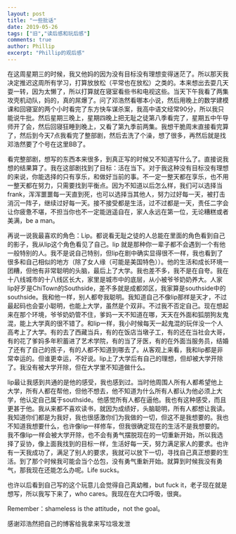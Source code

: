 ```yaml
---
layout: post
title: "一些批话"
date: 2019-05-26
tags: ["旧","读后感和玩后感"]
comments: true
author: Phillip
excerpt: "Phillip的观后感"
---
```


在这周星期三的时候，我又他妈的因为没有目标没有理想变得迷茫了。所以那天我决定推迟这周所有学习，打算放放松（平常也在放松）之类的。本来想出去耍几天耍一转，因为太懒了，所以打算就在寝室看些书和电视这些。当天下午我看了两集攻壳机动队，妈的，真的屌爆了。问了邓浩然看哪本小说，然后用晚上的数学建模课和回寝室的两个小时看完了东方快车谋杀案，我高中语文经常90分，所以我只能说牛批。然后星期三晚上，星期四晚上把无耻之徒第八季看完了，星期五中午导师开了会，然后回寝狂睡到晚上，又看了第九季前两集。我想干脆周末直接看完算了，然后到今天7点我看完了整部剧，然后去洗了个澡，想了很多，再然后就是找邓浩然要了个号在这里BB了。

看完整部剧，想写的东西本来很多，到真正写的时候又不知道写什么了。直接说我想的结果算了。我在这部剧找到了目标：活在当下。对于我这种没有目标没有理想的来说，你能选择的只有享乐，和做好当前的事。不一定一整天都在享乐，也不用一整天都在努力，只需要找到平衡点。因为不知道以后怎么样，我们可以选择当frank，浑浑噩噩每一天直到死，也可以选择当其他人，努力过好每一天，被打击消沉一阵子，继续过好每一天。接不接受都是生活，过不过都是一天，责任二字会让你疲惫不堪，不担当你也不一定能逍遥自在，家人永远在第一位，无论糟糕或者美满，be a man。

再说一说我最喜欢的角色：Lip。都说看无耻之徒的人总能在里面的角色看到自己的影子，我从lip这个角色看见了自己。lip 就是那种你一辈子都不会遇到一个有他一般特别的人。我不是说自己特别，但lip在剧中确实显得很不一样，我也看到了很多和自己相似的地方（除了女人缘（可能是美国特色））。他的生活和成长环境一团糟，但他有非常聪明的头脑，最后上了大学。我也差不多，我不是在自夸。我在十八线城市的十八线区长大，家里是城市中的底层，从小被爷爷奶奶养大。人家lip好歹是ChiTown的Southside，差不多就是成都郊区，我家算是southside中的southside。我和他一样，别人都夸我聪明。我知道自己不像lip那样是天才，不过最起码也会耍小聪明，也能上大学，虽然是个双非。不过我不否定自己。现在想起来在那个环境，爷爷奶奶管不住，爹妈一天不知道在哪，天天在外面和狐朋狗友鬼混，能上大学真的很不错了。和lip一样，我小时候每天一起鬼混的玩伴没一个人高考上了大学。有的去了西藏当兵，有的在饭店当墩子工，有的还在当社会大哥，有的花了爹妈多年积蓄进了艺术学院，有的当了牙医，有的在外面当服务员，结婚了还有了自己的孩子，有的人都不知道到哪去了。从客观上来看，我和lip都是非常幸运的。但谁更幸运，不好说。lip上了大学后有自己的理想，但却被大学开除了。我没有被大学开除，但在大学里不知道做什么。

lip最让我感到共通的是他的感受，我也感到过。当时他周围人所有人都希望他上大学，所有人都在帮他，但他不想去，他不知道为什么所有人都认为他必须上大学，他认定自己属于southside。他感觉所有人都在逼他。我也有这种感受，而且更甚于他。我从来都不喜欢读书，就因为成绩好，头脑聪明，所有人都想让我读。我知道你们都是为我好，我也很感激你们为我做的一切，但这不是我想要的。我也不知道我想要什么，也许像lip一样修车，但我很确定现在的生活不是我想要的。我不像lip一样会被大学开除，也不会有勇气摆脱现在的一切重新开始，所以我选择了妥协，像上面我找到的目标一样，生活好每一天，努力满足家人的要求。也许有一天我成功了，满足了别人的要求，我就可以放下一切，寻找自己真正想要的生活。到了那个时候我可能会当个怂包，没有勇气重新开始。就算到时候我没有勇气，那我现在还能怎么办呢。Life sucks。

也许以后看到自己写的这个玩意儿会觉得自己真幼稚，but fuck it，老子现在就是想写，所以我写下来了，who cares。我现在在大口呼吸，很爽。

Remember：shameless is the attitude，not the goal。

感谢邓浩然把自己的博客给我拿来写垃圾发泄